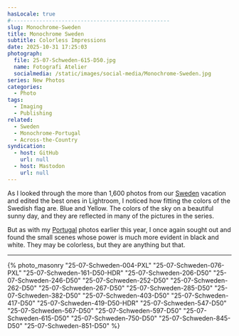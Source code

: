 ```yaml
---
hasLocale: true
#--------------------------------------------------
slug: Monochrome-Sweden
title: Monochrome Sweden
subtitle: Colorless Impressions
date: 2025-10-31 17:25:03
photograph:
  file: 25-07-Schweden-615-D50.jpg
  name: Fotografi Atelier
  socialmedia: /static/images/social-media/Monochrome-Sweden.jpg
series: New Photos
categories:
  - Photo
tags:
  - Imaging
  - Publishing
related:
  - Sweden
  - Monochrome-Portugal
  - Across-the-Country
syndication:
  - host: GitHub
    url: null
  - host: Mastodon
    url: null
---
```


As I looked through the more than 1,600 photos from our [Sweden](/post/Sweden) vacation and edited the best ones in Lightroom, I noticed how fitting the colors of the Swedish flag are. Blue and Yellow. The colors of the sky on a beautiful sunny day, and they are reflected in many of the pictures in the series.

But as with my [Portugal](/post/Monochrome-Portugal) photos earlier this year, I once again sought out and found the small scenes whose power is much more evident in black and white. They may be colorless, but they are anything but that.

<!-- more -->

---

{% photo_masonry
"25-07-Schweden-004-PXL"
"25-07-Schweden-076-PXL"
"25-07-Schweden-161-D50-HDR"
"25-07-Schweden-206-D50"
"25-07-Schweden-246-D50"
"25-07-Schweden-252-D50"
"25-07-Schweden-262-D50"
"25-07-Schweden-267-D50"
"25-07-Schweden-285-D50"
"25-07-Schweden-382-D50"
"25-07-Schweden-403-D50"
"25-07-Schweden-417-D50"
"25-07-Schweden-419-D50-HDR"
"25-07-Schweden-547-D50"
"25-07-Schweden-567-D50"
"25-07-Schweden-597-D50"
"25-07-Schweden-615-D50"
"25-07-Schweden-750-D50"
"25-07-Schweden-845-D50"
"25-07-Schweden-851-D50"
%}
